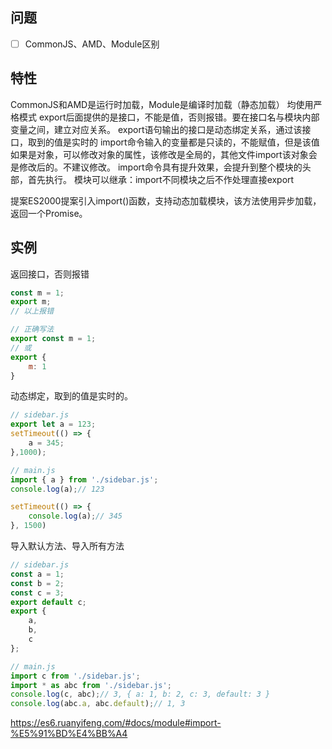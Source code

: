## 问题
- [ ] CommonJS、AMD、Module区别

## 特性
CommonJS和AMD是运行时加载，Module是编译时加载（静态加载）
均使用严格模式
export后面提供的是接口，不能是值，否则报错。要在接口名与模块内部变量之间，建立对应关系。
export语句输出的接口是动态绑定关系，通过该接口，取到的值是实时的
import命令输入的变量都是只读的，不能赋值，但是该值如果是对象，可以修改对象的属性，该修改是全局的，其他文件import该对象会是修改后的。不建议修改。
import命令具有提升效果，会提升到整个模块的头部，首先执行。
模块可以继承：import不同模块之后不作处理直接export

提案ES2000提案引入import()函数，支持动态加载模块，该方法使用异步加载，返回一个Promise。

## 实例
返回接口，否则报错
```javascript
const m = 1;
export m;
// 以上报错

// 正确写法
export const m = 1;
// 或
export {
    m: 1
}
```

动态绑定，取到的值是实时的。

```javascript
// sidebar.js
export let a = 123;
setTimeout(() => {
    a = 345;
},1000);
```

```javascript
// main.js
import { a } from './sidebar.js';
console.log(a);// 123

setTimeout(() => {
    console.log(a);// 345
}, 1500)
```

导入默认方法、导入所有方法
```javascript
// sidebar.js
const a = 1;
const b = 2;
const c = 3;
export default c;
export {
    a,
    b,
    c
};
```
```javascript
// main.js
import c from './sidebar.js';
import * as abc from './sidebar.js';
console.log(c, abc);// 3, { a: 1, b: 2, c: 3, default: 3 }
console.log(abc.a, abc.default);// 1, 3
```

https://es6.ruanyifeng.com/#docs/module#import-%E5%91%BD%E4%BB%A4
